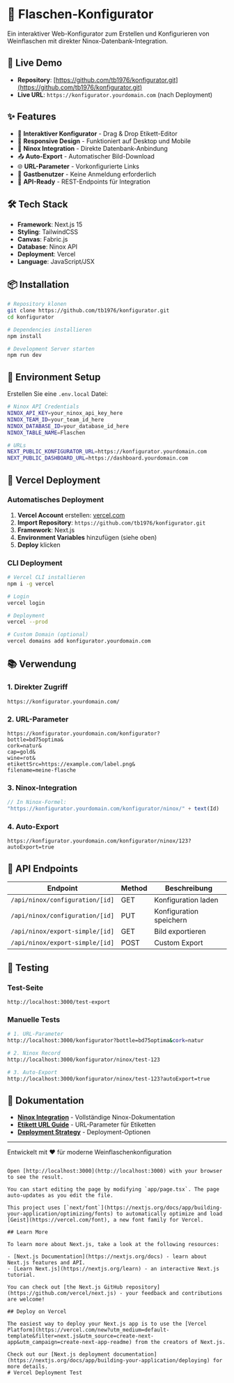 # 🍷 Flaschen-Konfigurator

Ein interaktiver Web-Konfigurator zum Erstellen und Konfigurieren von Weinflaschen mit direkter Ninox-Datenbank-Integration.

## 🚀 Live Demo

- **Repository**: [https://github.com/tb1976/konfigurator.git](https://github.com/tb1976/konfigurator.git)
- **Live URL**: `https://konfigurator.yourdomain.com` (nach Deployment)

## ✨ Features

- 🎨 **Interaktiver Konfigurator** - Drag & Drop Etikett-Editor
- 📱 **Responsive Design** - Funktioniert auf Desktop und Mobile
- 🔗 **Ninox Integration** - Direkte Datenbank-Anbindung
- 📤 **Auto-Export** - Automatischer Bild-Download
- 🌐 **URL-Parameter** - Vorkonfigurierte Links
- 🎯 **Gastbenutzer** - Keine Anmeldung erforderlich
- 🔧 **API-Ready** - REST-Endpoints für Integration

## 🛠️ Tech Stack

- **Framework**: Next.js 15
- **Styling**: TailwindCSS
- **Canvas**: Fabric.js
- **Database**: Ninox API
- **Deployment**: Vercel
- **Language**: JavaScript/JSX

## 📦 Installation

```bash
# Repository klonen
git clone https://github.com/tb1976/konfigurator.git
cd konfigurator

# Dependencies installieren
npm install

# Development Server starten
npm run dev
```

## 🔧 Environment Setup

Erstellen Sie eine `.env.local` Datei:

```bash
# Ninox API Credentials
NINOX_API_KEY=your_ninox_api_key_here
NINOX_TEAM_ID=your_team_id_here
NINOX_DATABASE_ID=your_database_id_here
NINOX_TABLE_NAME=Flaschen

# URLs
NEXT_PUBLIC_KONFIGURATOR_URL=https://konfigurator.yourdomain.com
NEXT_PUBLIC_DASHBOARD_URL=https://dashboard.yourdomain.com
```

## 🚀 Vercel Deployment

### Automatisches Deployment

1. **Vercel Account** erstellen: [vercel.com](https://vercel.com)
2. **Import Repository**: `https://github.com/tb1976/konfigurator.git`
3. **Framework**: Next.js
4. **Environment Variables** hinzufügen (siehe oben)
5. **Deploy** klicken

### CLI Deployment

```bash
# Vercel CLI installieren
npm i -g vercel

# Login
vercel login

# Deployment
vercel --prod

# Custom Domain (optional)
vercel domains add konfigurator.yourdomain.com
```

## 📚 Verwendung

### 1. Direkter Zugriff
```
https://konfigurator.yourdomain.com/
```

### 2. URL-Parameter
```
https://konfigurator.yourdomain.com/konfigurator?
bottle=bd75optima&
cork=natur&
cap=gold&
wine=rot&
etikettSrc=https://example.com/label.png&
filename=meine-flasche
```

### 3. Ninox-Integration
```javascript
// In Ninox-Formel:
"https://konfigurator.yourdomain.com/konfigurator/ninox/" + text(Id)
```

### 4. Auto-Export
```
https://konfigurator.yourdomain.com/konfigurator/ninox/123?autoExport=true
```

## 🔌 API Endpoints

| Endpoint | Method | Beschreibung |
|----------|--------|--------------|
| `/api/ninox/configuration/[id]` | GET | Konfiguration laden |
| `/api/ninox/configuration/[id]` | PUT | Konfiguration speichern |
| `/api/ninox/export-simple/[id]` | GET | Bild exportieren |
| `/api/ninox/export-simple/[id]` | POST | Custom Export |

## 🧪 Testing

### Test-Seite
```
http://localhost:3000/test-export
```

### Manuelle Tests
```bash
# 1. URL-Parameter
http://localhost:3000/konfigurator?bottle=bd75optima&cork=natur

# 2. Ninox Record
http://localhost:3000/konfigurator/ninox/test-123

# 3. Auto-Export
http://localhost:3000/konfigurator/ninox/test-123?autoExport=true
```

## 📖 Dokumentation

- **[Ninox Integration](./NINOX_INTEGRATION.md)** - Vollständige Ninox-Dokumentation
- **[Etikett URL Guide](./ETIKETT_URL_GUIDE.md)** - URL-Parameter für Etiketten
- **[Deployment Strategy](./DEPLOYMENT_STRATEGY.md)** - Deployment-Optionen

---

Entwickelt mit ❤️ für moderne Weinflaschenkonfiguration
```

Open [http://localhost:3000](http://localhost:3000) with your browser to see the result.

You can start editing the page by modifying `app/page.tsx`. The page auto-updates as you edit the file.

This project uses [`next/font`](https://nextjs.org/docs/app/building-your-application/optimizing/fonts) to automatically optimize and load [Geist](https://vercel.com/font), a new font family for Vercel.

## Learn More

To learn more about Next.js, take a look at the following resources:

- [Next.js Documentation](https://nextjs.org/docs) - learn about Next.js features and API.
- [Learn Next.js](https://nextjs.org/learn) - an interactive Next.js tutorial.

You can check out [the Next.js GitHub repository](https://github.com/vercel/next.js) - your feedback and contributions are welcome!

## Deploy on Vercel

The easiest way to deploy your Next.js app is to use the [Vercel Platform](https://vercel.com/new?utm_medium=default-template&filter=next.js&utm_source=create-next-app&utm_campaign=create-next-app-readme) from the creators of Next.js.

Check out our [Next.js deployment documentation](https://nextjs.org/docs/app/building-your-application/deploying) for more details.
# Vercel Deployment Test
